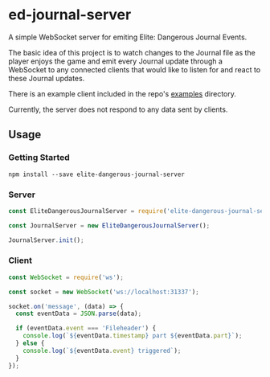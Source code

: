 # ed-journal-server

A simple WebSocket server for emiting Elite: Dangerous Journal Events.

The basic idea of this project is to watch changes to the Journal file as the
player enjoys the game and emit every Journal update through a WebSocket to
any connected clients that would like to listen for and react to these Journal
updates.

There is an example client included in the repo's [examples](/tree/master/examples/)
directory.

Currently, the server does not respond to any data sent by clients.

## Usage

### Getting Started

```shell
npm install --save elite-dangerous-journal-server
```

### Server

```javascript
const EliteDangerousJournalServer = require('elite-dangerous-journal-server');

const JournalServer = new EliteDangerousJournalServer();

JournalServer.init();
```

### Client

```javascript
const WebSocket = require('ws');

const socket = new WebSocket('ws://localhost:31337');

socket.on('message', (data) => {
  const eventData = JSON.parse(data);

  if (eventData.event === 'Fileheader') {
    console.log(`${eventData.timestamp} part ${eventData.part}`);
  } else {
    console.log(`${eventData.event} triggered`);
  }
});
```
